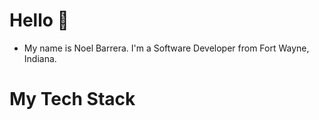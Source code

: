 # Hello 🤠

- My name is Noel Barrera. I'm a Software Developer from Fort Wayne, Indiana. 


# My Tech Stack



